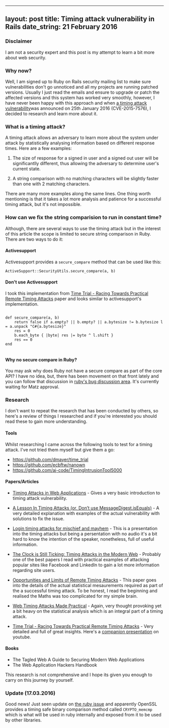 
---
layout: post
title: Timing attack vulnerability in Rails
date_string: 21 February 2016
---

### Disclaimer

I am not a security expert and this post is my attempt to learn a bit more about web security.

### Why now?

Well, I am signed up to Ruby on Rails security mailing list to make sure vulnerabilities don't go unnoticed and all my projects are running patched versions. Usually I just read the emails and ensure to upgrade or patch the affected versions and this system has worked very smoothly, however, I have never been happy with this approach and when [a timing attack vulnerability](https://groups.google.com/forum/#!topic/rubyonrails-security/ANv0HDHEC3k)was announced on 25th January 2016 (CVE-2015-7576), I decided to research and learn more about it.


### What is a timing attack?

A timing attack allows an adversary to learn more about the system under attack by statistically analysing information based on different response times. Here are a few examples:

1. The size of response for a signed in user and a signed out user will be significantlly different, thus allowing the adversary to determine user's current state. 

2. A string comparison with no matching characters will be slightly faster than one with 2 matching characters. 

There are many more examples along the same lines. One thing worth mentioning is that it takes a lot more analysis and patience for a successful timing attack, but it's not impossible.


### How can we fix the string comparision to run in constant time?

Although, there are several ways to use the timing attack but in the interest of this article the scope is limited to secure string comparison in Ruby. There are two ways to do it:

#### Activesupport

Activesupport provides a `secure_compare` method that can be used like this:

```
ActiveSupport::SecurityUtils.secure_compare(a, b)
```

#### Don't use Activesupport

I took this implementation from [Time Trial - Racing Towards Practical Remote Timing Attacks](https://goo.gl/nMFEqk) paper and looks similar to activesupport's implementation.


```

def secure_compare(a, b)
	return false if a.empty? || b.empty? || a.bytesize != b.bytesize l = a.unpack "C#{a.bytesize}"
	res = 0
	b.each_byte { |byte| res |= byte ^ l.shift } 
	res == 0end

```

#### Why no secure compare in Ruby?

You may ask why does Ruby not have a secure compare as part of the core API? I have no idea, but, there has been movement on that front lately and you can follow that discussion in [ruby's bug discussion area](https://bugs.ruby-lang.org/issues/10098#change-56910). It's currently waiting for Matz approval.


### Research

I don't want to repeat the research that has been conducted by others, so here's a review of things I researched and if you're interested you should read these to gain more understanding.

#### Tools

Whilst researching I came across the following tools to test for a timing attack. I've not tried them myself but give them a go:

* https://github.com/dmayer/time_trial
* https://github.com/ecbftw/nanown
* https://github.com/aj-code/TimingIntrusionTool5000

#### Papers/Articles

* [Timing Attacks in Web Applications](https://codeseekah.com/2012/04/29/timing-attacks-in-web-applications/) - 
Gives a very basic introduction to timing attack vulnerability.

* [A Lesson In Timing Attacks (or, Don’t use MessageDigest.isEquals)](https://codahale.com/a-lesson-in-timing-attacks/) - A very detailed explanation with examples of the actual vulnerability with solutions to fix the issue.

* [Login timing attacks for mischief and mayhem](http://www.security-assessment.com/files/documents/presentations/TimingAttackPresentation2012.pdf) - This is a presentation into the timing attacks but being a persentation with no audio it's a bit hard to know the intention of the speaker, nonetheless, full of useful information.

* [The Clock is Still Ticking:
Timing Attacks in the Modern Web](https://www.securitee.org/files/timing-attacks_ccs2015.pdf) - Probably one of the best papers I read with practical examples of attacking popular sites like Facebook and LinkedIn to gain a lot more information 
regarding site users.

* [Opportunities and Limits of Remote
Timing Attacks](http://www.cs.rice.edu/~dwallach/pub/crosby-timing2009.pdf) - This paper goes into the details of the actual statistical mesaurements required as part of the a successful timing attack. To be honest, I read the beginning
and realised the Maths was too complicated for my simple brain.

* [Web Timing Attacks Made Practical](https://www.blackhat.com/docs/us-15/materials/us-15-Morgan-Web-Timing-Attacks-Made-Practical-wp.pdf) - Again, very thought provoking yet a bit heavy on the statistical analysis which is an integral part of a timing attack.

* [Time Trial - Racing Towards Practical Remote Timing Attacks](https://goo.gl/nMFEqk) - Very detailed and full of great insights. Here's a [companion presentation](https://www.youtube.com/watch?v=md6NEmq1n-A) on youtube.

#### Books

* The Tagled Web A Guide to Securing Modern Web Applications
* The Web Application Hackers Handbook


This research is not comprehensive and I hope its given you enough to carry on this journey by yourself.

### Update (17.03.2016)

Good news! Just seen update on [the ruby issue](https://bugs.ruby-lang.org/issues/10098#change-57513) and apparently OpenSSL provides a timing safe binary comparison method called
`CRYPTO_memcmp` which is what will be used in ruby internally and exposed from it to be used by other libraries.




